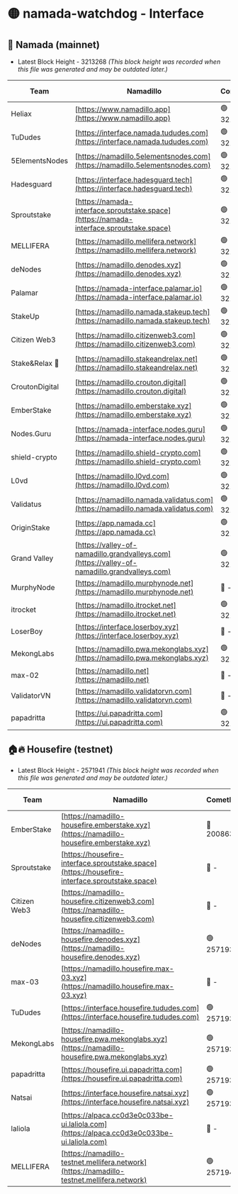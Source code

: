# 🟡 namada-watchdog - Interface

## 🚀 Namada (mainnet)
- Latest Block Height - 3213268 *(This block height was recorded when this file was generated and may be outdated later.)*

| Team | Namadillo | CometBFT | Indexer | MASP Indexer |
|-|-|-|-|-|
| Heliax | [https://www.namadillo.app](https://www.namadillo.app) | 🟢 3213242 | 🟢 3213242 | 🟢 3213242 |
| TuDudes | [https://interface.namada.tududes.com](https://interface.namada.tududes.com) | 🟢 3213242 | 🟢 3213242 | 🟢 3213242 |
| 5ElementsNodes | [https://namadillo.5elementsnodes.com](https://namadillo.5elementsnodes.com) | 🟢 3213243 | 🟢 3213242 | 🟢 3213243 |
| Hadesguard | [https://interface.hadesguard.tech](https://interface.hadesguard.tech) | 🟢 3213243 | 🟢 3213243 | 🟢 3213243 |
| Sproutstake | [https://namada-interface.sproutstake.space](https://namada-interface.sproutstake.space) | 🟢 3213243 | 🟢 3213243 | 🟢 3213243 |
| MELLIFERA | [https://namadillo.mellifera.network](https://namadillo.mellifera.network) | 🟢 3213249 | 🟢 3213249 | 🟢 3213249 |
| deNodes | [https://namadillo.denodes.xyz](https://namadillo.denodes.xyz) | 🟢 3213250 | 🟢 3213249 | 🟢 3213250 |
| Palamar | [https://namada-interface.palamar.io](https://namada-interface.palamar.io) | 🟢 3213250 | 🟢 3213250 | 🟢 3213250 |
| StakeUp | [https://namadillo.namada.stakeup.tech](https://namadillo.namada.stakeup.tech) | 🟢 3213251 | 🟢 3213251 | 🟢 3213250 |
| Citizen Web3 | [https://namadillo.citizenweb3.com](https://namadillo.citizenweb3.com) | 🟢 3213251 | 🟢 3213251 | 🟢 3213251 |
| Stake&Relax 🦥 | [https://namadillo.stakeandrelax.net](https://namadillo.stakeandrelax.net) | 🟢 3213252 | 🟢 3213252 | 🟢 3213252 |
| CroutonDigital | [https://namadillo.crouton.digital](https://namadillo.crouton.digital) | 🟢 3213252 | 🟢 3213252 | 🟢 3213252 |
| EmberStake | [https://namadillo.emberstake.xyz](https://namadillo.emberstake.xyz) | 🟢 3213253 | 🟢 3213253 | 🟢 3213252 |
| Nodes.Guru | [https://namada-interface.nodes.guru](https://namada-interface.nodes.guru) | 🟢 3213253 | 🟢 3213253 | 🟢 3213253 |
| shield-crypto | [https://namadillo.shield-crypto.com](https://namadillo.shield-crypto.com) | 🟢 3213254 | 🟢 3213254 | 🟢 3213254 |
| L0vd | [https://namadillo.l0vd.com](https://namadillo.l0vd.com) | 🟢 3213255 | 🟢 3213254 | 🟢 3213255 |
| Validatus | [https://namadillo.namada.validatus.com](https://namadillo.namada.validatus.com) | 🟢 3213255 | 🟢 3213255 | 🟢 3213255 |
| OriginStake | [https://app.namada.cc](https://app.namada.cc) | 🟢 3213256 | 🟢 3213254 | 🟢 3213254 |
| Grand Valley | [https://valley-of-namadillo.grandvalleys.com](https://valley-of-namadillo.grandvalleys.com) | 🟢 3213257 | 🟢 3213256 | 🟢 3213257 |
| MurphyNode | [https://namadillo.murphynode.net](https://namadillo.murphynode.net) | 🔴 - | 🔴 - | 🔴 - |
| itrocket | [https://namadillo.itrocket.net](https://namadillo.itrocket.net) | 🟢 3213259 | 🟢 3213259 | 🟢 3213259 |
| LoserBoy | [https://interface.loserboy.xyz](https://interface.loserboy.xyz) | 🔴 - | 🔴 - | 🔴 - |
| MekongLabs | [https://namadillo.pwa.mekonglabs.xyz](https://namadillo.pwa.mekonglabs.xyz) | 🟢 3213264 | 🟢 3213264 | 🟢 3213264 |
| max-02 | [https://namadillo.net](https://namadillo.net) | 🔴 - | 🔴 - | 🔴 - |
| ValidatorVN | [https://namadillo.validatorvn.com](https://namadillo.validatorvn.com) | 🔴 - | 🔴 - | 🔴 - |
| papadritta | [https://ui.papadritta.com](https://ui.papadritta.com) | 🟢 3213268 | 🟢 3213268 | 🟢 3213268 |

## 🏠🔥 Housefire (testnet)
- Latest Block Height - 2571941 *(This block height was recorded when this file was generated and may be outdated later.)*

| Team | Namadillo | CometBFT | Indexer | MASP Indexer |
|-|-|-|-|-|
| EmberStake | [https://namadillo-housefire.emberstake.xyz](https://namadillo-housefire.emberstake.xyz) | 🔴 2008636 | 🔴 - | 🔴 - |
| Sproutstake | [https://housefire-interface.sproutstake.space](https://housefire-interface.sproutstake.space) | 🔴 - | 🔴 - | 🔴 - |
| Citizen Web3 | [https://namadillo-housefire.citizenweb3.com](https://namadillo-housefire.citizenweb3.com) | 🔴 - | 🔴 - | 🔴 - |
| deNodes | [https://namadillo-housefire.denodes.xyz](https://namadillo-housefire.denodes.xyz) | 🟢 2571930 | 🟢 2571930 | 🟢 2571930 |
| max-03 | [https://namadillo.housefire.max-03.xyz](https://namadillo.housefire.max-03.xyz) | 🔴 - | 🔴 - | 🔴 - |
| TuDudes | [https://interface.housefire.tududes.com](https://interface.housefire.tududes.com) | 🟢 2571939 | 🟢 2571939 | 🟢 2571938 |
| MekongLabs | [https://namadillo-housefire.pwa.mekonglabs.xyz](https://namadillo-housefire.pwa.mekonglabs.xyz) | 🟢 2571939 | 🟢 2571939 | 🟢 2571938 |
| papadritta | [https://housefire.ui.papadritta.com](https://housefire.ui.papadritta.com) | 🟢 2571939 | 🟢 2571939 | 🟢 2571939 |
| Natsai | [https://interface.housefire.natsai.xyz](https://interface.housefire.natsai.xyz) | 🟢 2571939 | 🟢 2571939 | 🟢 2571940 |
| laliola | [https://alpaca.cc0d3e0c033be-ui.laliola.com](https://alpaca.cc0d3e0c033be-ui.laliola.com) | 🔴 - | 🔴 - | 🔴 - |
| MELLIFERA | [https://namadillo-testnet.mellifera.network](https://namadillo-testnet.mellifera.network) | 🟢 2571941 | 🟢 2571941 | 🟢 2571941 |


